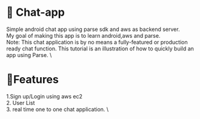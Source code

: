 # 💬 Chat-app

Simple android chat app using parse sdk and aws as backend server. \
My goal of making this app is to learn android,aws and parse. \
Note: This chat application is by no means a fully-featured or production ready chat function. This tutorial is an illustration of how to quickly build an app using Parse. \

# 📲Features
1.Sign up/Login using aws ec2 \
2. User List \
3. real time one to one chat application. \

